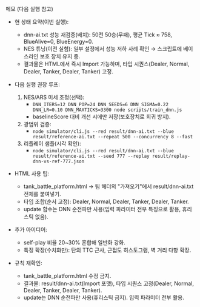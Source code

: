 메모 (다음 실행 참고)

- 현 상태 요약(이번 실행):
  - dnn-ai.txt 성능 재검증(배치): 50전 50승(무패), 평균 Tick ≈ 758, BlueAlive=0, BlueEnergy=0.
  - NES 튜닝(이전 실험): 일부 설정에서 성능 저하 사례 확인 → 스크립트에 베이스라인 보호 장치 유지 중.
  - 결과물은 HTML에서 즉시 Import 가능하며, 타입 시퀀스(Dealer, Normal, Dealer, Tanker, Dealer, Tanker) 고정.

- 다음 실행 권장 루프:
  1) NES/ARS 미세 조정(선택):
     - `DNN_ITERS=12 DNN_POP=24 DNN_SEEDS=6 DNN_SIGMA=0.22 DNN_LR=0.10 DNN_MAXTICKS=3300 node scripts/train_dnn.js`
     - baselineScore 대비 개선 시에만 저장(보호장치로 회귀 방지).
  2) 광범위 검증:
     - `node simulator/cli.js --red result/dnn-ai.txt --blue result/reference-ai.txt --repeat 500 --concurrency 8 --fast`
  3) 리플레이 샘플(시각 확인):
     - `node simulator/cli.js --red result/dnn-ai.txt --blue result/reference-ai.txt --seed 777 --replay result/replay-dnn-vs-ref-777.json`

- HTML 사용 팁:
  - tank_battle_platform.html → 팀 헤더의 "가져오기"에서 result/dnn-ai.txt 전체를 붙여넣기.
  - 타입 조합(순서 고정): Dealer, Normal, Dealer, Tanker, Dealer, Tanker.
  - update 함수는 DNN 순전파만 사용(입력 파라미터 전부 특징으로 활용, 휴리스틱 없음).

- 추가 아이디어:
  - self-play 비율 20~30% 혼합해 일반화 강화.
  - 특징 확장(수치화만): 탄의 TTC 근사, 근접도 히스토그램, 벽 거리 다항 확장.

- 규칙 재확인:
  - tank_battle_platform.html 수정 금지.
  - 결과물: result/dnn-ai.txt(Import 포맷), 타입 시퀀스 고정(Dealer, Normal, Dealer, Tanker, Dealer, Tanker).
  - update는 DNN 순전파만 사용(휴리스틱 금지). 입력 파라미터 전부 활용.
